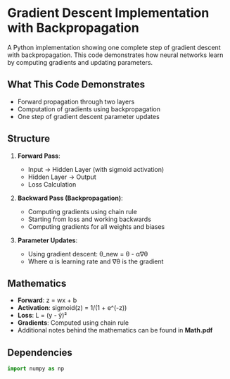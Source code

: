 # Gradient Descent Implementation with Backpropagation

A Python implementation showing one complete step of gradient descent with backpropagation. This code demonstrates how neural networks learn by computing gradients and updating parameters.

## What This Code Demonstrates
- Forward propagation through two layers
- Computation of gradients using backpropagation
- One step of gradient descent parameter updates

## Structure
1. **Forward Pass**:
   - Input → Hidden Layer (with sigmoid activation)
   - Hidden Layer → Output
   - Loss Calculation

2. **Backward Pass (Backpropagation)**:
   - Computing gradients using chain rule
   - Starting from loss and working backwards
   - Computing gradients for all weights and biases

3. **Parameter Updates**:
   - Using gradient descent: θ_new = θ - α∇θ
   - Where α is learning rate and ∇θ is the gradient

## Mathematics
- **Forward**: z = wx + b
- **Activation**: sigmoid(z) = 1/(1 + e^(-z))
- **Loss**: L = (y - ŷ)²
- **Gradients**: Computed using chain rule
- Additional notes behind the mathematics can be found in **Math.pdf**

## Dependencies
```python
import numpy as np
